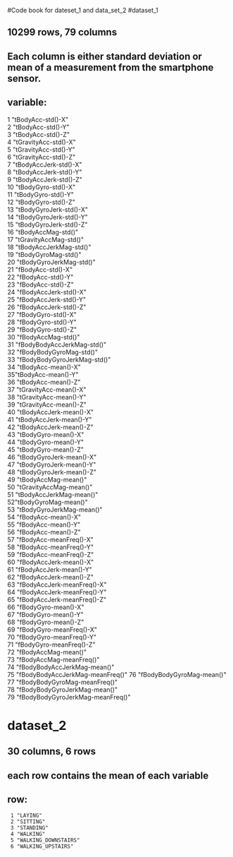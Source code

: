 #Code book for dateset_1 and data_set_2
#dataset_1
## 10299 rows, 79 columns
## Each column is either standard deviation or mean of a measurement from the smartphone sensor. 
## variable:
  1 "tBodyAcc-std()-X"                
  2 "tBodyAcc-std()-Y"               
  3 "tBodyAcc-std()-Z"                
  4 "tGravityAcc-std()-X"            
  5 "tGravityAcc-std()-Y"     
  6 "tGravityAcc-std()-Z"            
  7 "tBodyAccJerk-std()-X"  
  8 "tBodyAccJerk-std()-Y"           
  9 "tBodyAccJerk-std()-Z"      
  10 "tBodyGyro-std()-X"              
  11 "tBodyGyro-std()-Y"      
  12 "tBodyGyro-std()-Z"              
  13 "tBodyGyroJerk-std()-X"  
  14 "tBodyGyroJerk-std()-Y"          
  15 "tBodyGyroJerk-std()-Z"  
  16 "tBodyAccMag-std()"              
  17 "tGravityAccMag-std()"   
  18 "tBodyAccJerkMag-std()"          
  19  "tBodyGyroMag-std()"        
  20 "tBodyGyroJerkMag-std()"         
  21 "fBodyAcc-std()-X"           
  22 "fBodyAcc-std()-Y"               
  23 "fBodyAcc-std()-Z"     
  24 "fBodyAccJerk-std()-X"           
  25 "fBodyAccJerk-std()-Y"     
  26 "fBodyAccJerk-std()-Z"           
  27 "fBodyGyro-std()-X"    
  28 "fBodyGyro-std()-Y"              
  29 "fBodyGyro-std()-Z"      
  30 "fBodyAccMag-std()"              
  31 "fBodyBodyAccJerkMag-std()"  
  32 "fBodyBodyGyroMag-std()"         
  33 "fBodyBodyGyroJerkMag-std()"     
  34 "tBodyAcc-mean()-X"              
  35"tBodyAcc-mean()-Y"     
  36 "tBodyAcc-mean()-Z"              
  37 "tGravityAcc-mean()-X"     
  38 "tGravityAcc-mean()-Y"           
  39 "tGravityAcc-mean()-Z"       
  40  "tBodyAccJerk-mean()-X"          
  41 "tBodyAccJerk-mean()-Y"    
  42  "tBodyAccJerk-mean()-Z"          
  43 "tBodyGyro-mean()-X"   
  44 "tBodyGyro-mean()-Y"             
  45 "tBodyGyro-mean()-Z"       
  46 "tBodyGyroJerk-mean()-X"         
  47 "tBodyGyroJerk-mean()-Y"       
  48 "tBodyGyroJerk-mean()-Z"         
  49 "tBodyAccMag-mean()"       
  50 "tGravityAccMag-mean()"          
  51 "tBodyAccJerkMag-mean()"   
  52"tBodyGyroMag-mean()"            
  53 "tBodyGyroJerkMag-mean()"    
  54 "fBodyAcc-mean()-X"              
  55 "fBodyAcc-mean()-Y"      
  56 "fBodyAcc-mean()-Z"              
  57 "fBodyAcc-meanFreq()-X"  
  58 "fBodyAcc-meanFreq()-Y"          
  59 "fBodyAcc-meanFreq()-Z"    
  60 "fBodyAccJerk-mean()-X"          
  61 "fBodyAccJerk-mean()-Y"    
  62 "fBodyAccJerk-mean()-Z"          
  63 "fBodyAccJerk-meanFreq()-X"    
  64 "fBodyAccJerk-meanFreq()-Y"      
  65 "fBodyAccJerk-meanFreq()-Z"    
  66 "fBodyGyro-mean()-X"             
  67 "fBodyGyro-mean()-Y"       
  68 "fBodyGyro-mean()-Z"             
  69 "fBodyGyro-meanFreq()-X"   
  70 "fBodyGyro-meanFreq()-Y"         
  71 "fBodyGyro-meanFreq()-Z"   
  72 "fBodyAccMag-mean()"             
  73 "fBodyAccMag-meanFreq()"   
  74 "fBodyBodyAccJerkMag-mean()"     
  75 "fBodyBodyAccJerkMag-meanFreq()" 
  76 "fBodyBodyGyroMag-mean()"        
  77 "fBodyBodyGyroMag-meanFreq()"   
  78 "fBodyBodyGyroJerkMag-mean()"    
  79 "fBodyBodyGyroJerkMag-meanFreq()"
# dataset_2
## 30 columns, 6 rows
## each row contains the mean of each variable
## row: 
     1 "LAYING"
     2 "SITTING"
     3 "STANDING"
     4 "WALKING"
     5 "WALKING_DOWNSTAIRS"
     6 "WALKING_UPSTAIRS"
